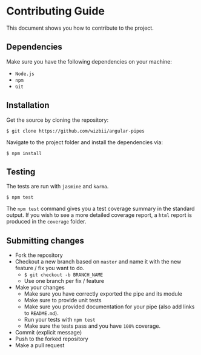 # Contributing Guide

This document shows you how to contribute to the project.

## Dependencies

Make sure you have the following dependencies on your machine:

- `Node.js`
- `npm`
- `Git`

## Installation

Get the source by cloning the repository:

```
$ git clone https://github.com/wizbii/angular-pipes
```

Navigate to the project folder and install the dependencies via:

```
$ npm install
```

## Testing

The tests are run with `jasmine` and `karma`.

```
$ npm test
```

The `npm test` command gives you a test coverage summary in the standard output. If you wish to see a more detailed coverage report, a `html` report
is produced in the `coverage` folder.

## Submitting changes

- Fork the repository
- Checkout a new branch based on `master` and name it with the new feature / fix you want to do.
  - `$ git checkout -b BRANCH_NAME`
  - Use one branch per fix / feature
- Make your changes
  - Make sure you have correctly exported the pipe and its module
  - Make sure to provide unit tests
  - Make sure you provided documentation for your pipe (also add links to `README.md`).
  - Run your tests with `npm test`
  - Make sure the tests pass and you have `100%` coverage.
- Commit (explicit message)
- Push to the forked repository
- Make a pull request
